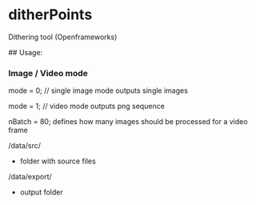 # ditherPoints
Dithering tool (Openframeworks)

## Usage:

### Image  / Video mode

mode = 0; // single image mode
outputs single images

mode = 1; // video mode
outputs png sequence

nBatch = 80;
defines how many images should be processed for a video frame

/data/src/
- folder with source files

/data/export/
- output folder
